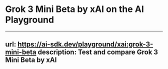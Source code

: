 # Grok 3 Mini Beta by xAI on the AI Playground


---
url: https://ai-sdk.dev/playground/xai:grok-3-mini-beta
description: Test and compare Grok 3 Mini Beta by xAI
---
